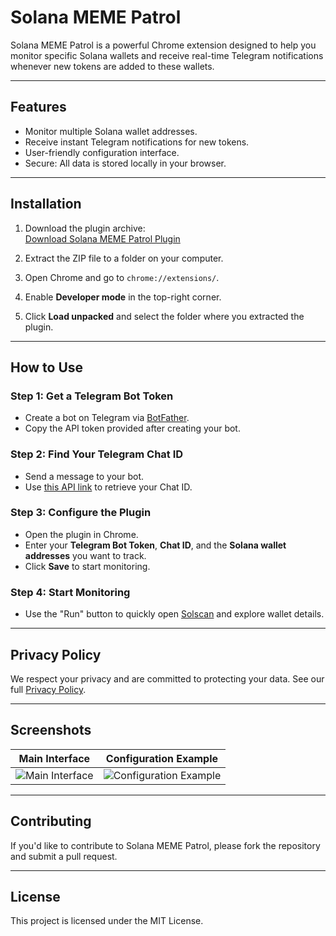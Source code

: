 # Solana MEME Patrol

Solana MEME Patrol is a powerful Chrome extension designed to help you monitor specific Solana wallets and receive real-time Telegram notifications whenever new tokens are added to these wallets.

---

## Features

- Monitor multiple Solana wallet addresses.
- Receive instant Telegram notifications for new tokens.
- User-friendly configuration interface.
- Secure: All data is stored locally in your browser.

---

## Installation

1. Download the plugin archive:  
   [Download Solana MEME Patrol Plugin](https://github.com/serzz1990/solana-meme-patrol/blob/main/plugin.zip)

2. Extract the ZIP file to a folder on your computer.

3. Open Chrome and go to `chrome://extensions/`.

4. Enable **Developer mode** in the top-right corner.

5. Click **Load unpacked** and select the folder where you extracted the plugin.

---

## How to Use

### Step 1: Get a Telegram Bot Token
- Create a bot on Telegram via [BotFather](https://t.me/BotFather).
- Copy the API token provided after creating your bot.

### Step 2: Find Your Telegram Chat ID
- Send a message to your bot.
- Use [this API link](https://api.telegram.org/bot<YOUR-BOT-TOKEN>/getUpdates) to retrieve your Chat ID.

### Step 3: Configure the Plugin
- Open the plugin in Chrome.
- Enter your **Telegram Bot Token**, **Chat ID**, and the **Solana wallet addresses** you want to track.
- Click **Save** to start monitoring.

### Step 4: Start Monitoring
- Use the "Run" button to quickly open [Solscan](https://solscan.io/) and explore wallet details.

---

## Privacy Policy

We respect your privacy and are committed to protecting your data. See our full [Privacy Policy](https://serzz1990.github.io/solana-meme-patrol/privacy.html).

---

## Screenshots

| Main Interface | Configuration Example |
|----------------|-----------------------|
| ![Main Interface](https://via.placeholder.com/400x300?text=Main+Interface) | ![Configuration Example](https://via.placeholder.com/400x300?text=Configuration) |

---

## Contributing

If you'd like to contribute to Solana MEME Patrol, please fork the repository and submit a pull request.

---

## License

This project is licensed under the MIT License.